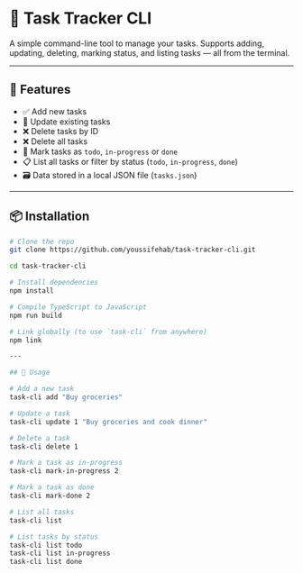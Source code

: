 # 🧩 Task Tracker CLI

A simple command-line tool to manage your tasks. Supports adding, updating, deleting, marking status, and listing tasks — all from the terminal.

---

## 🚀 Features

- ✅ Add new tasks
- 📝 Update existing tasks
- ❌ Delete tasks by ID
- ❌ Delete all tasks
- 🔄 Mark tasks as `todo`, `in-progress` or `done`
- 📋 List all tasks or filter by status (`todo`, `in-progress`, `done`)
- 🗃️ Data stored in a local JSON file (`tasks.json`)

---

## 📦 Installation

```bash
# Clone the repo
git clone https://github.com/youssifehab/task-tracker-cli.git

cd task-tracker-cli

# Install dependencies
npm install

# Compile TypeScript to JavaScript
npm run build

# Link globally (to use `task-cli` from anywhere)
npm link

---

## 🧪 Usage

# Add a new task
task-cli add "Buy groceries"

# Update a task
task-cli update 1 "Buy groceries and cook dinner"

# Delete a task
task-cli delete 1

# Mark a task as in-progress
task-cli mark-in-progress 2

# Mark a task as done
task-cli mark-done 2

# List all tasks
task-cli list

# List tasks by status
task-cli list todo
task-cli list in-progress
task-cli list done
```
